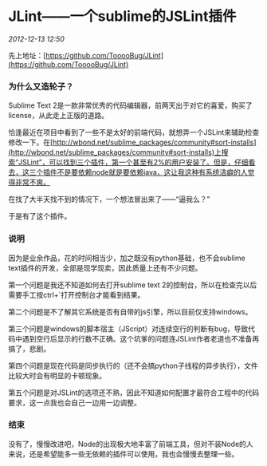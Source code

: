 # JLint——一个sublime的JSLint插件
_2012-12-13 12:50_

先上地址：[https://github.com/TooooBug/JLint](https://github.com/TooooBug/JLint)

### 为什么又造轮子？

Sublime Text 2是一款非常优秀的代码编辑器，前两天出于对它的喜爱，购买了license，从此走上正版的道路。

恰逢最近在项目中看到了一些不是太好的前端代码，就想弄一个JSLint来辅助检查修改一下。在[http://wbond.net/sublime_packages/community#sort-installs](http://wbond.net/sublime_packages/community#sort-installs)上搜索“JSLint”，可以找到三个插件，第一个甚至有2%的用户安装了。但是，仔细看去，这三个插件不是要依赖node就是要依赖java，这让我这种有系统洁癖的人觉得非常不爽。

在找了大半天找不到的情况下，一个想法冒出来了——“逼我么？”

于是有了这个插件。


### 说明

因为是业余作品，花的时间相当少，加之既没有python基础，也不会sublime text插件的开发，全部是现学现卖，因此质量上还有不少问题。

第一个问题是我还不知道如何去打开sublime text 2的控制台，所以在检查完以后需要手工按ctrl+`打开控制台才能看到结果。

第二个问题是不了解其它系统是否有自带的js引擎，所以目前仅支持windows。

第三个问题是windows的脚本宿主（JScript）对连续空行的判断有bug，导致代码中遇到空行后显示的行数不正确。这个坑爹的问题连JSLint作者老道也不准备再搞了，悲剧。

第四个问题是现在代码是同步执行的（还不会搞python子线程的异步执行），文件比较大时会有明显的卡顿现象。

第五个问题是对JSLint的选项还不熟，因此不知道如何配置才最符合工程中的代码要求，这一点我也会自己一边用一边调整。


### 结束

没有了，慢慢改进吧，Node的出现极大地丰富了前端工具，但对不装Node的人来说，还是希望能多一些无依赖的插件可以使用，我也会慢慢去整理一些。
